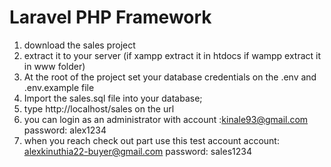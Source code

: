 # Laravel PHP Framework

1. download the sales project
2. extract it to your server (if xampp extract it in htdocs if wampp extract it in www folder)
3. At the root of the project set your database credentials on the .env and .env.example file
4. Import the sales.sql file into your database;
6. type http://localhost/sales on the url 
7. you can login as an administrator with 
account :kinale93@gmail.com 
password: alex1234
8. when you reach check out part use this test account
account: alexkinuthia22-buyer@gmail.com
password: sales1234
